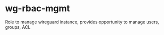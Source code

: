 # wg-rbac-mgmt
Role to manage wireguard instance, provides opportunity to manage users, groups, ACL 

